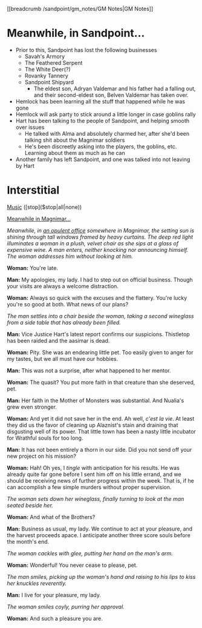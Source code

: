 [[breadcrumb /sandpoint/gm_notes/GM Notes|GM Notes]]

<script type="module">
    import {init_links} from "/static/js/common/visual_aid_backend.js";
    init_links();
</script>

# Meanwhile, in Sandpoint...

* Prior to this, Sandpoint has lost the following businesses
  * Savah's Armory
  * The Feathered Serpent
  * The White Deer(?)
  * Rovanky Tannery
  * Sandpoint Shipyard
    * The eldest son, Adryan Valdemar and his father had a falling out, and their second-eldest son, Belven Valdemar has taken over.
* Hemlock has been learning all the stuff that happened while he was gone
* Hemlock will ask party to stick around a little longer in case goblins rally
* Hart has been talking to the people of Sandpoint, and helping smooth over issues
  * He talked with Alma and absolutely charmed her, after she'd been talking shit about the Magnimar soldiers
  * He's been discreetly asking into the players, the goblins, etc. Learning about them as much as he can
* Another family has left Sandpoint, and one was talked into not leaving by Hart

# Interstitial

[Music]($load|music|arr/Huon.mp3) ([stop]($stop|all|none))

[Meanwhile in Magnimar...](^sandpoint/meanwhile_in_magnimar.jpg)

_Meanwhile, in [an opulent office](^sandpoint/xaneshas_office.jpg) somewhere in Magnimar, the setting sun is shining through tall windows framed by heavy curtains. The deep red light illuminates a woman in a plush, velvet chair as she sips at a glass of expensive wine. A man enters, neither knocking nor announcing himself. The woman addresses him without looking at him._

**Woman:** You're late.

**Man:** My apologies, my lady. I had to step out on official business. Though your visits are always a welcome distraction.

**Woman:** Always so quick with the excuses and the flattery. You're lucky you're so good at both. What news of our plans?

_The man settles into a chair beside the woman, taking a second wineglass from a side table that has already been filled._

**Man:** Vice Justice Hart's latest report confirms our suspicions. Thistletop has been raided and the aasimar is dead.

**Woman:** Pity. She was an endearing little pet. Too easily given to anger for my tastes, but we all must have our hobbies.

**Man:** This was not a surprise, after what happened to her mentor.

**Woman:** The quasit? You put more faith in that creature than she deserved, pet.

**Man:** Her faith in the Mother of Monsters was substantial. And Nualia's grew even stronger.

**Woman:** And yet it did not save her in the end. Ah well, *c'est la vie*. At least they did us the favor of cleaning up Alaznist's stain and draining that disgusting well of its power. That little town has been a nasty little incubator for Wrathful souls for too long.

**Man:** It has not been entirely a thorn in our side. Did you not send off your new project on his mission?

**Woman:** Hah! Oh yes, I *tingle* with anticipation for his results. He was already quite far gone before I sent him off on his little errand, and we should be receiving news of further progress within the week. That is, if he can accomplish a few simple murders without proper supervision.

_The woman sets down her wineglass, finally turning to look at the man seated beside her._

**Woman:** And what of the Brothers?

**Man:** Business as usual, my lady. We continue to act at your pleasure, and the harvest proceeds apace. I anticipate another three score souls before the month's end.

_The woman cackles with glee, putting her hand on the man's arm._

**Woman:** Wonderful! You never cease to please, pet.

_The man smiles, picking up the woman's hand and raising to his lips to kiss her knuckles reverently._

**Man:** I live for your pleasure, my lady.

_The woman smiles coyly, purring her approval._

**Woman:** And such a pleasure you are.
